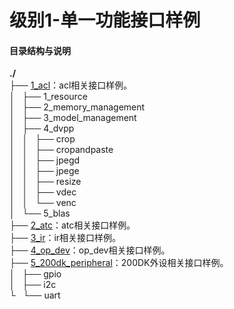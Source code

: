 # 级别1-单一功能接口样例

#### 目录结构与说明
**./**   
├── [1_acl](https://gitee.com/ascend/samples/tree/dev/level1_single_api/1_acl)：acl相关接口样例。   
│   ├── 1_resource   
│   ├── 2_memory_management   
│   ├── 3_model_management   
│   ├── 4_dvpp   
│   │   ├── crop   
│   │   ├── cropandpaste   
│   │   ├── jpegd   
│   │   ├── jpege   
│   │   ├── resize   
│   │   ├── vdec   
│   │   └── venc   
│   └── 5_blas   
├── [2_atc](https://gitee.com/ascend/samples/tree/dev/level1_single_api/2_atc)：atc相关接口样例。   
├── [3_ir](https://gitee.com/ascend/samples/tree/dev/level1_single_api/3_ir)：ir相关接口样例。   
├── [4_op_dev](https://gitee.com/ascend/samples/tree/dev/level1_single_api/4_op_dev)：op_dev相关接口样例。   
├── [5_200dk_peripheral](https://gitee.com/ascend/samples/tree/dev/level1_single_api/5_200dk_peripheral)：200DK外设相关接口样例。   
│   ├── gpio   
│   ├── i2c   
└   └── uart   


